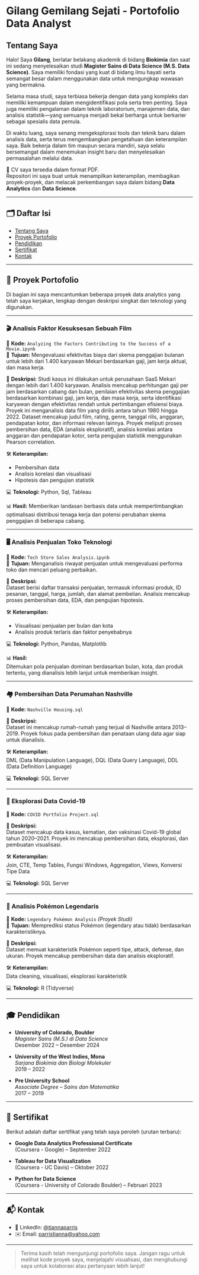 # Gilang Gemilang Sejati - Portofolio Data Analyst

## Tentang Saya

Halo! Saya **Gilang**, berlatar belakang akademik di bidang **Biokimia** dan saat ini sedang menyelesaikan studi **Magister Sains di Data Science (M.S. Data Science)**. Saya memiliki fondasi yang kuat di bidang ilmu hayati serta semangat besar dalam menggunakan data untuk mengungkap wawasan yang bermakna.

Selama masa studi, saya terbiasa bekerja dengan data yang kompleks dan memiliki kemampuan dalam mengidentifikasi pola serta tren penting. Saya juga memiliki pengalaman dalam teknik laboratorium, manajemen data, dan analisis statistik—yang semuanya menjadi bekal berharga untuk berkarier sebagai spesialis data pemula.

Di waktu luang, saya senang mengeksplorasi tools dan teknik baru dalam analisis data, serta terus mengembangkan pengetahuan dan keterampilan saya. Baik bekerja dalam tim maupun secara mandiri, saya selalu bersemangat dalam menemukan insight baru dan menyelesaikan permasalahan melalui data.

📄 CV saya tersedia dalam format PDF.  
Repositori ini saya buat untuk menampilkan keterampilan, membagikan proyek-proyek, dan melacak perkembangan saya dalam bidang **Data Analytics** dan **Data Science**.

---

## 🗂️ Daftar Isi

- [Tentang Saya](https://github.com/Gilangsejati/Doku-E-Wallet-Analisis/blob/main/README.md#tentang-saya)
- [Proyek Portofolio](#proyek-portofolio)
- [Pendidikan](#pendidikan)
- [Sertifikat](#sertifikat)
- [Kontak](#kontak)

---

## 🧪 Proyek Portofolio

Di bagian ini saya mencantumkan beberapa proyek data analytics yang telah saya kerjakan, lengkap dengan deskripsi singkat dan teknologi yang digunakan.

---

### 🎬 Analisis Faktor Kesuksesan Sebuah Film

📁 **Kode:** `Analyzing the Factors Contributing to the Success of a Movie.ipynb`  
🎯 **Tujuan:** Mengevaluasi efektivitas biaya dari skema penggajian bulanan untuk lebih dari 1.400 karyawan Mekari berdasarkan gaji, jam kerja aktual, dan masa kerja.

📝 **Deskripsi:** Studi kasus ini dilakukan untuk perusahaan SaaS Mekari dengan lebih dari 1.400 karyawan. Analisis mencakup perhitungan gaji per jam berdasarkan cabang dan bulan, penilaian efektivitas skema penggajian berdasarkan kombinasi gaji, jam kerja, dan masa kerja, serta identifikasi karyawan dengan efektivitas rendah untuk pertimbangan efisiensi biaya.
Proyek ini menganalisis data film yang dirilis antara tahun 1980 hingga 2022. Dataset mencakup judul film, rating, genre, tanggal rilis, anggaran, pendapatan kotor, dan informasi relevan lainnya. Proyek meliputi proses pembersihan data, EDA (analisis eksploratif), analisis korelasi antara anggaran dan pendapatan kotor, serta pengujian statistik menggunakan Pearson correlation.

🛠️ **Keterampilan:**  
- Pembersihan data  
- Analisis korelasi dan visualisasi  
- Hipotesis dan pengujian statistik  

💻 **Teknologi:** Python, Sql, Tableau

📊 **Hasil:** Memberikan landasan berbasis data untuk mempertimbangkan optimalisasi distribusi tenaga kerja dan potensi perubahan skema penggajian di beberapa cabang.

---

### 🖥️ Analisis Penjualan Toko Teknologi

📁 **Kode:** `Tech Store Sales Analysis.ipynb`  
🎯 **Tujuan:** Menganalisis riwayat penjualan untuk mengevaluasi performa toko dan mencari peluang perbaikan.

📝 **Deskripsi:**  
Dataset berisi daftar transaksi penjualan, termasuk informasi produk, ID pesanan, tanggal, harga, jumlah, dan alamat pembelian. Analisis mencakup proses pembersihan data, EDA, dan pengujian hipotesis.

🛠️ **Keterampilan:**  
- Visualisasi penjualan per bulan dan kota  
- Analisis produk terlaris dan faktor penyebabnya  

💻 **Teknologi:** Python, Pandas, Matplotlib

📊 **Hasil:**  
Ditemukan pola penjualan dominan berdasarkan bulan, kota, dan produk tertentu, yang dianalisis lebih lanjut untuk memberikan insight.

---

### 🏘️ Pembersihan Data Perumahan Nashville

📁 **Kode:** `Nashville Housing.sql`

📝 **Deskripsi:**  
Dataset ini mencakup rumah-rumah yang terjual di Nashville antara 2013–2019. Proyek fokus pada pembersihan dan penataan ulang data agar siap untuk dianalisis.

🛠️ **Keterampilan:**  
DML (Data Manipulation Language), DQL (Data Query Language), DDL (Data Definition Language)

💻 **Teknologi:** SQL Server

---

### 🦠 Eksplorasi Data Covid-19

📁 **Kode:** `COVID Portfolio Project.sql`

📝 **Deskripsi:**  
Dataset mencakup data kasus, kematian, dan vaksinasi Covid-19 global tahun 2020–2021. Proyek ini mencakup pembersihan data, eksplorasi, dan pembuatan visualisasi.

🛠️ **Keterampilan:**  
Join, CTE, Temp Tables, Fungsi Windows, Aggregation, Views, Konversi Tipe Data

💻 **Teknologi:** SQL Server

---

### 🔮 Analisis Pokémon Legendaris

📁 **Kode:** `Legendary Pokémon Analysis` *(Proyek Studi)*  
🎯 **Tujuan:** Memprediksi status Pokémon (legendary atau tidak) berdasarkan karakteristiknya.

📝 **Deskripsi:**  
Dataset memuat karakteristik Pokémon seperti tipe, attack, defense, dan ukuran. Proyek mencakup pembersihan data dan analisis eksploratif.

🛠️ **Keterampilan:**  
Data cleaning, visualisasi, eksplorasi karakteristik

💻 **Teknologi:** R (Tidyverse)

---

## 🎓 Pendidikan

- **University of Colorado, Boulder**  
  *Magister Sains (M.S.) di Data Science*  
  Desember 2022 – Desember 2024

- **University of the West Indies, Mona**  
  *Sarjana Biokimia dan Biologi Molekuler*  
  2019 – 2022

- **Pre University School**  
  *Associate Degree – Sains dan Matematika*  
  2017 – 2019

---

## 📜 Sertifikat

Berikut adalah daftar sertifikat yang telah saya peroleh (urutan terbaru):

- **Google Data Analytics Professional Certificate**  
  (Coursera - Google) – September 2022

- **Tableau for Data Visualization**  
  (Coursera - UC Davis) – Oktober 2022

- **Python for Data Science**  
  (Coursera - University of Colorado Boulder) – Februari 2023

---

## 📬 Kontak

- 💼 LinkedIn: [@tiannaparris](https://www.linkedin.com/in/tiannaparris)
- ✉️ Email: parristianna@yahoo.com

---

> Terima kasih telah mengunjungi portofolio saya. Jangan ragu untuk melihat kode proyek saya, menjelajahi visualisasi, dan menghubungi saya untuk kolaborasi atau pertanyaan lebih lanjut!


